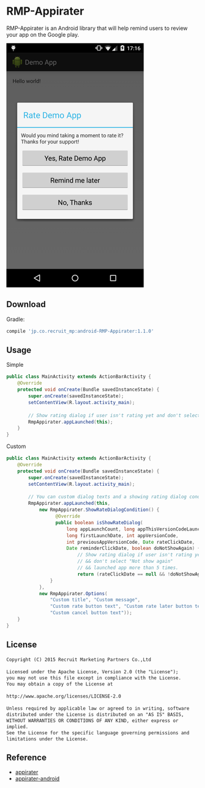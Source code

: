 # RMP-Appirater

RMP-Appirater is an Android library that will help remind users to review your app on the Google play.

![Screen shot](docs/screenshot.png)

## Download

Gradle:

```groovy
compile 'jp.co.recruit_mp:android-RMP-Appirater:1.1.0'
```

## Usage

Simple

```java
public class MainActivity extends ActionBarActivity {
    @Override
    protected void onCreate(Bundle savedInstanceState) {
        super.onCreate(savedInstanceState);
        setContentView(R.layout.activity_main);

        // Show rating dialog if user isn't rating yet and don't select "Not show again".
        RmpAppirater.appLaunched(this);
    }
}
```

Custom

```java
public class MainActivity extends ActionBarActivity {
    @Override
    protected void onCreate(Bundle savedInstanceState) {
        super.onCreate(savedInstanceState);
        setContentView(R.layout.activity_main);

        // You can custom dialog texts and a showing rating dialog condition.
        RmpAppirater.appLaunched(this,
            new RmpAppirater.ShowRateDialogCondition() {
                  @Override
                  public boolean isShowRateDialog(
                      long appLaunchCount, long appThisVersionCodeLaunchCount,
                      long firstLaunchDate, int appVersionCode,
                      int previousAppVersionCode, Date rateClickDate,
                      Date reminderClickDate, boolean doNotShowAgain) {
                          // Show rating dialog if user isn't rating yet
                          // && don't select "Not show again"
                          // && launched app more than 5 times.
                          return (rateClickDate == null && !doNotShowAgain && appLaunchCount >= 5);
                }
            },
            new RmpAppirater.Options(
                "Custom title", "Custom message",
                "Custom rate button text", "Custom rate later button text",
                "Custom cancel button text"));
    }
}
```

## License

```
Copyright (C) 2015 Recruit Marketing Partners Co.,Ltd

Licensed under the Apache License, Version 2.0 (the "License");
you may not use this file except in compliance with the License.
You may obtain a copy of the License at

http://www.apache.org/licenses/LICENSE-2.0

Unless required by applicable law or agreed to in writing, software
distributed under the License is distributed on an "AS IS" BASIS,
WITHOUT WARRANTIES OR CONDITIONS OF ANY KIND, either express or implied.
See the License for the specific language governing permissions and
limitations under the License.
```

## Reference

- [appirater](https://github.com/arashpayan/appirater/)
- [appirater-android](https://github.com/drewjw81/appirater-android/)
